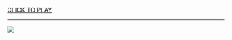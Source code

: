 
<a href="https://premium76.site?title=snake_game_3&ref=12M">CLICK TO PLAY</a></h3>
<hr>

<a href="https://premium76.site?title=snake_game_3&ref=12M"><img src="https://clearcache.store/games.png"></a>


